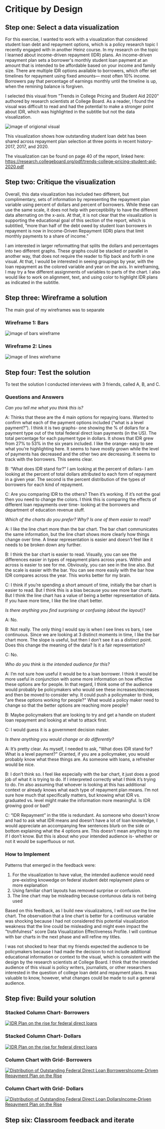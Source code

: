 # Critique by Design

## Step one: Select a data visualization 

For this exercise, I wanted to work with a visualization that considered student loan debt and repayment options, which is a policy research topic I recently engaged with in another Heinz course.  In my research on the topic I learned about income-driven repayment (IDR) plans. An income-driven repayment plan sets a borrower's monthly student loan payment at an amount that is intended to be affordable based on your income and family size. There are multiple IDR options available to borrowers, which offer set timelines for repayment using fixed amounts— most often 10% income. Borrowers pay that percentage of earnings monthly until the timeline is up, when the remining balance is forgiven. 

I selected this visual from "Trends in College Pricing and Student Aid 2020" authored by research scientists at College Board. As a reader, I found the visual was difficult to read and had the potential to make a stronger point about IDR, which was highlighted in the subtitle but not the data visualization. 

![image of origional visual](Critique.FedStudentLoans.png) 

This visualization shows how outstanding student loan debt has been shared across repayment plan selection at three points in recent history- 2017, 2017, and 2020.  

The visualization can be found on page 40 of the report, linked here: https://research.collegeboard.org/pdf/trends-college-pricing-student-aid-2020.pdf

## Step two: Critique the visualization

Overall, this data visualization has included two different, but complimentary, sets of information by representing the repayment plan variable using percent of dollars and percent of borrowers. While these can use the same scale, it does not help with perceptibility to have the different data alternating on the x-axis. At that, it is not clear that the visualization is supporting the educational goal of this section of the report, which is subtitled, “more than half of the debt owed by student loan borrowers in repayment is now in Income-Driven Repayment (IDR) plans that limit monthly payments to a share of income.”

I am interested in larger reformatting that splits the dollars and percentages into two different graphs. These graphs could be stacked or parallel in another way, that does not require the reader to flip back and forth in one visual. At that, I would be interested in seeing groupings by year, with the loan repayment as the colored variable and year on the axis. In wireframing, I may try a few different assignments of variables to parts of the chart. I also would like to work on alignment, text, and using color to highlight IDR plans as indicated in the subtitle.

## Step three: Wireframe a solution

The main goal of my wireframes was to separate 

### Wireframe 1: Bars

![image of bars wireframe](loans.bar.jpeg)

### Wireframe 2: Lines 

![image of lines wireframe](loans.line.jpeg)

## Step four: Test the solution

To test the solution I conducted interviews with 3 friends, called A, B, and C. 

### Questions and Answers 

*Can you tell me what you think this is?*

A: Thinks that these are the 4 main options for repaying loans. Wanted to confirm what each of the payment options included (“what is a level payment?”). I think it is two graphs- one showing the % of dollars for a payment type out of the total federal direct loan payments (in the US). The total percentage for each payment type in dollars. It shows that IDR grew from 27% to 53% in the six years included. I like the orange- easy to see what you’re highlighting here. It seems to have mostly grown while the level of payments has decreased and the other two are decreasing. It seems to track with the borrowers. This seems clear. 

B: “What does IDR stand for?” I am looking at the percent of dollars- I am looking at the percent of total dollars attributed to each form of repayment in a given year. The second is the percent distribution of the types of borrowers for each kind of repayment. 

C: Are you comparing IDR to the others? Then it’s working. If it’s not the goal then you need to change the colors. I think this is comparing the effects of different loan repayments over time- looking at the borrowers and department of education revenue stuff. 

*Which of the charts do you prefer? Why? Is one of them easier to read?*

A: I like the line chart more than the bar chart. The bar chart communicates the same information, but the line chart shows more clearly how things change over time. A linear representation is easier and doesn’t feel like it needs to be broken down any further. 

B: I think the bar chart is easier to read. Visually, you can see the differences easier in types of repayment plans across years. Within and across is easier to see for me. Obviously, you can see in the line also. But the scale is easier with the bar. You can see more easily with the bar how IDR compares across the year. This works better for my brain. 

C: I think if you’re spending a short amount of time, initially the bar chart is easier to read. But I think this is  a bias because you see more bar charts. But I think the line chart has a value of being a better representation of data. If you have more time, I like the line chart better. 

*Is there anything you find surprising or confusing (about the layout)?*

A: No. 

B: Not really. The only thing I would say is when I see lines vs bars, I see continuous. Since we are looking at 3 distinct moments in time, I like the bar chart more. The slope is useful, but then I don’t see it as a distinct point. Does this change the meaning of the data? Is it a fair representation? 

C: No. 

*Who do you think is the intended audience for this?*

A: I’m not sure how useful it would be to a loan borrower. I think it would be more useful in conjunction with some more information on how effective these options are for people. In that regard, I think some of the audience would probably be policymakers who would see these increases/decreases and then be moved to consider why. It could push a policymaker to think, "are these options working for people?" What would a policy maker need to change so that the better options are reaching more people? 

B: Maybe policymakers that are looking to try and get a handle on student loan repayment and looking at what to attack first. 

C: I would guess it is a government decision maker. 

*Is there anything you would change or do differently?*

A: It’s pretty clear. As myself, I needed to ask, "What does IDR stand for? What is a level payment?" Granted, if you are a policymaker, you would probably know what these things are. As someone with loans, a refresher would be nice. 

B: I don’t think so. I feel like especially with the bar chart, it just does a good job of what it is trying to do. If I interpreted correctly what I think it’s trying to do. I’m also assuming that whoever is looking at this has additional context or already knows what each type of repayment plan means. I’m not sure how much that specifically matters, but knowing what IDR vs. graduated vs. level might make the information more meaningful. Is IDR growing good or bad? 

C: “IDR Repayment” in the title is redundant. As someone who doesn’t know and had to ask what IDR means and doesn’t have a lot of loan knowledge, I would appreciate an accompanying few sentences blurb on the side or bottom explaining what the 4 options are. This doesn’t mean anything to me if I don’t know. But this is about who your intended audience is- whether or not it would be superfluous or not.

### How to Implement 

Patterns that emerged in the feedback were: 
1. For the visualization to have value, the intended audience would need pre-existing knowedge on federal student debt replayment plans or more explanation 
2. Using familiar chart layouts has removed surprise or confusion. 
3. The line chart may be misleading because contunous data is not being used 

Based on this feedback, as I build new visualizaitons, I will not use the line chart. The observation that a line chart is better for a continuous variable was shocking because I had not considered this potential visualization weakness that the line could be misleading and might even impact the "truthfulness" score Data Visualization Effectiveness Profile. I will continue with bar charts in the next phase and will refine my titles.  

I was not shocked to hear that my friends expected the audience to be policymakers because I had made the decision to not include additional educational information or context to the visual, which is consistent with the design by the research scientists at College Board. I think that the intended audience of this visual is policy writers, journalists, or other researchers interested in the question of college loan debt and repayment plans. It was valuable to know, however, what changes could be made to suit a general audience. 

## Step five: Build your solution

### Stacked Column Chart- Borrowers

<div class='tableauPlaceholder' id='viz1636513332773' style='position: relative'><noscript><a href='#'><img alt='IDR Plan on the rise for federal direct loans  ' src='https:&#47;&#47;public.tableau.com&#47;static&#47;images&#47;ID&#47;IDR_RepaymentPlans&#47;Tall_Borrowers&#47;1_rss.png' style='border: none' /></a></noscript><object class='tableauViz'  style='display:none;'><param name='host_url' value='https%3A%2F%2Fpublic.tableau.com%2F' /> <param name='embed_code_version' value='3' /> <param name='site_root' value='' /><param name='name' value='IDR_RepaymentPlans&#47;Tall_Borrowers' /><param name='tabs' value='no' /><param name='toolbar' value='yes' /><param name='static_image' value='https:&#47;&#47;public.tableau.com&#47;static&#47;images&#47;ID&#47;IDR_RepaymentPlans&#47;Tall_Borrowers&#47;1.png' /> <param name='animate_transition' value='yes' /><param name='display_static_image' value='yes' /><param name='display_spinner' value='yes' /><param name='display_overlay' value='yes' /><param name='display_count' value='yes' /><param name='language' value='en-US' /></object></div>                <script type='text/javascript'>                    
  var divElement = document.getElementById('viz1636513332773');                    
  var vizElement = divElement.getElementsByTagName('object')[0];                    
  vizElement.style.width='100%';vizElement.style.height=(divElement.offsetWidth*0.75)+'px';                    
  var scriptElement = document.createElement('script');                    
  scriptElement.src = 'https://public.tableau.com/javascripts/api/viz_v1.js';                    
  vizElement.parentNode.insertBefore(scriptElement, vizElement);                
</script>

### Stacked Column Chart- Dollars

<div class='tableauPlaceholder' id='viz1636513605966' style='position: relative'><noscript><a href='#'><img alt='IDR Plan on the rise for federal direct loans  ' src='https:&#47;&#47;public.tableau.com&#47;static&#47;images&#47;ID&#47;IDR_RepaymentPlans2&#47;Tall_Dollars&#47;1_rss.png' style='border: none' /></a></noscript><object class='tableauViz'  style='display:none;'><param name='host_url' value='https%3A%2F%2Fpublic.tableau.com%2F' /> <param name='embed_code_version' value='3' /> <param name='site_root' value='' /><param name='name' value='IDR_RepaymentPlans2&#47;Tall_Dollars' /><param name='tabs' value='no' /><param name='toolbar' value='yes' /><param name='static_image' value='https:&#47;&#47;public.tableau.com&#47;static&#47;images&#47;ID&#47;IDR_RepaymentPlans2&#47;Tall_Dollars&#47;1.png' /> <param name='animate_transition' value='yes' /><param name='display_static_image' value='yes' /><param name='display_spinner' value='yes' /><param name='display_overlay' value='yes' /><param name='display_count' value='yes' /><param name='language' value='en-US' /><param name='filter' value='publish=yes' /></object></div>                <script type='text/javascript'>
  var divElement = document.getElementById('viz1636513605966');                    
  var vizElement = divElement.getElementsByTagName('object')[0];                    
  vizElement.style.width='100%';vizElement.style.height=(divElement.offsetWidth*0.75)+'px';                    
  var scriptElement = document.createElement('script');                    
  scriptElement.src = 'https://public.tableau.com/javascripts/api/viz_v1.js';                    
  vizElement.parentNode.insertBefore(scriptElement, vizElement);                
</script>

### Column Chart with Grid- Borrowers 

<div class='tableauPlaceholder' id='viz1636513711341' style='position: relative'><noscript><a href='#'><img alt='Distribution of Outstanding Federal Direct Loan BorrowersIncome-Driven Repayment Plan on the Rise ' src='https:&#47;&#47;public.tableau.com&#47;static&#47;images&#47;ID&#47;IDR_RepaymentPlans4&#47;Long_Borrowers&#47;1_rss.png' style='border: none' /></a></noscript><object class='tableauViz'  style='display:none;'><param name='host_url' value='https%3A%2F%2Fpublic.tableau.com%2F' /> <param name='embed_code_version' value='3' /> <param name='site_root' value='' /><param name='name' value='IDR_RepaymentPlans4&#47;Long_Borrowers' /><param name='tabs' value='no' /><param name='toolbar' value='yes' /><param name='static_image' value='https:&#47;&#47;public.tableau.com&#47;static&#47;images&#47;ID&#47;IDR_RepaymentPlans4&#47;Long_Borrowers&#47;1.png' /> <param name='animate_transition' value='yes' /><param name='display_static_image' value='yes' /><param name='display_spinner' value='yes' /><param name='display_overlay' value='yes' /><param name='display_count' value='yes' /><param name='language' value='en-US' /><param name='filter' value='publish=yes' /></object></div>                <script type='text/javascript'>                    
  var divElement = document.getElementById('viz1636513711341');                    
  var vizElement = divElement.getElementsByTagName('object')[0];                    
  vizElement.style.width='100%';vizElement.style.height=(divElement.offsetWidth*0.75)+'px';                    
  var scriptElement = document.createElement('script');                    
  scriptElement.src = 'https://public.tableau.com/javascripts/api/viz_v1.js';                    
  vizElement.parentNode.insertBefore(scriptElement, vizElement);                
</script>

### Column Chart with Grid- Dollars  

<div class='tableauPlaceholder' id='viz1636513665898' style='position: relative'><noscript><a href='#'><img alt='Distribution of Outstanding Federal Direct Loan DollarsIncome-Driven Repayment Plan on the Rise ' src='https:&#47;&#47;public.tableau.com&#47;static&#47;images&#47;ID&#47;IDR_RepaymentPlans3&#47;Long_Dollars&#47;1_rss.png' style='border: none' /></a></noscript><object class='tableauViz'  style='display:none;'><param name='host_url' value='https%3A%2F%2Fpublic.tableau.com%2F' /> <param name='embed_code_version' value='3' /> <param name='site_root' value='' /><param name='name' value='IDR_RepaymentPlans3&#47;Long_Dollars' /><param name='tabs' value='no' /><param name='toolbar' value='yes' /><param name='static_image' value='https:&#47;&#47;public.tableau.com&#47;static&#47;images&#47;ID&#47;IDR_RepaymentPlans3&#47;Long_Dollars&#47;1.png' /> <param name='animate_transition' value='yes' /><param name='display_static_image' value='yes' /><param name='display_spinner' value='yes' /><param name='display_overlay' value='yes' /><param name='display_count' value='yes' /><param name='language' value='en-US' /><param name='filter' value='publish=yes' /></object></div>                <script type='text/javascript'>                    
  var divElement = document.getElementById('viz1636513665898');                    
  var vizElement = divElement.getElementsByTagName('object')[0];                    
  vizElement.style.width='100%';vizElement.style.height=(divElement.offsetWidth*0.75)+'px';                    
  var scriptElement = document.createElement('script');                    
  scriptElement.src = 'https://public.tableau.com/javascripts/api/viz_v1.js';                    
  vizElement.parentNode.insertBefore(scriptElement, vizElement);                
</script>

## Step six: Classroom feedback and iterate 

<div class="flourish-embed flourish-chart" data-src="visualisation/7781717"><script src="https://public.flourish.studio/resources/embed.js"></script></div>
